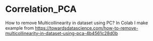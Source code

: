 # Correlation_PCA
How to remove Multicollinearity in dataset using PC?
In Colab I make example from
https://towardsdatascience.com/how-to-remove-multicollinearity-in-dataset-using-pca-4b4561c28d0b
